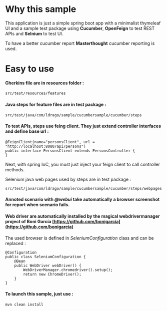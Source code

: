 # Why this sample

This application is just a simple spring boot app with a minimalist thymeleaf UI and a sample test package using **Cucumber**, **OpenFeign** to test REST APIs and **Selnium** to test UI.

To have a better cucumber report **Masterthought** cucumber reporting is used.

# Easy to use

#### Gherkins file are in resources folder :

    src/test/resources/features

#### Java steps for feature files are in test package :

    src/test/java/com/ldrago/sample/cucumbersample/cucumber/steps

#### To test APIs, steps use feing client. They just extend controller interfaces and define base url : 

    @FeignClient(name="personsClient", url = "http://localhost:8080/api/persons")
    public interface PersonsClient extends PersonsController {
    }

Next, with spring IoC, you must just inject your feign client to call controller methods.

Selenium java web pages used by steps are in test package :

    src/test/java/com/ldrago/sample/cucumbersample/cucumber/steps/webpages

#### Annoted scenario with *@webui* take automatically a browser screenshot for report when scenario fails.

#### Web driver are automatically installed by the magical webdrivermanager project of Boni García [https://github.com/bonigarcia](https://github.com/bonigarcia)

The used browser is defined in *SeleniumConfiguration* class and can be replaced :

    @Configuration
    public class SeleniumConfiguration {
	    @Bean
	    public WebDriver webDriver() {
	        WebDriverManager.chromedriver().setup();
	        return new ChromeDriver();
	    }
    }

#### To launch this sample, just use :

    mvn clean install

